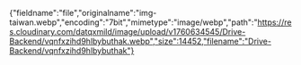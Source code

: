 {"fieldname":"file","originalname":"img-taiwan.webp","encoding":"7bit","mimetype":"image/webp","path":"https://res.cloudinary.com/datqxmild/image/upload/v1760634545/Drive-Backend/vqnfxzihd9hlbybuthak.webp","size":14452,"filename":"Drive-Backend/vqnfxzihd9hlbybuthak"}